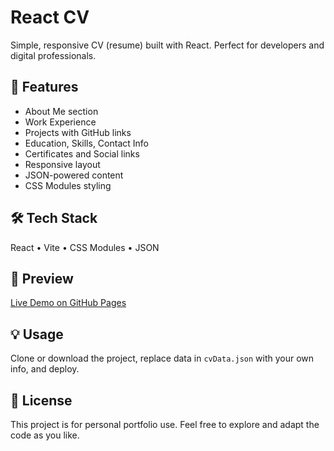 # React CV

Simple, responsive CV (resume) built with React. Perfect for developers and digital professionals.

## 🔗 Features
- About Me section  
- Work Experience  
- Projects with GitHub links  
- Education, Skills, Contact Info  
- Certificates and Social links  
- Responsive layout  
- JSON-powered content  
- CSS Modules styling  

## 🛠 Tech Stack
React • Vite • CSS Modules • JSON

## 📸 Preview
[Live Demo on GitHub Pages](https://artemkorolov.github.io/react-cv/)

## 💡 Usage
Clone or download the project, replace data in `cvData.json` with your own info, and deploy.

## 📖 License
This project is for personal portfolio use. Feel free to explore and adapt the code as you like.